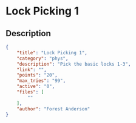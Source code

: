 # Lock Picking 1

## Description

```json
{
    "title": "Lock Picking 1",
    "category": "phys",
    "description": "Pick the basic locks 1-3",
    "link": "",
    "points": "20",
    "max_tries": "99",
    "active": "0",
    "files": [
        ""
    ],
    "author": "Forest Anderson"
}
```

